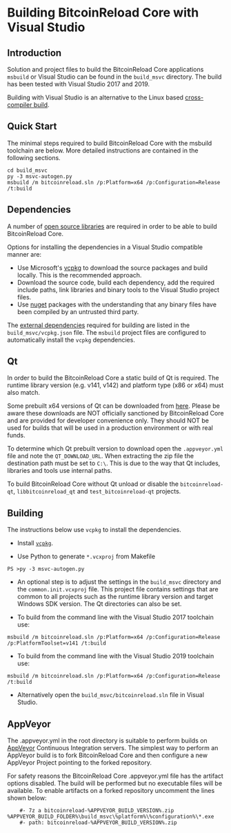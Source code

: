 Building BitcoinReload Core with Visual Studio
========================================

Introduction
---------------------
Solution and project files to build the BitcoinReload Core applications `msbuild` or Visual Studio can be found in the `build_msvc` directory. The build has been tested with Visual Studio 2017 and 2019.

Building with Visual Studio is an alternative to the Linux based [cross-compiler build](https://github.com/bitcoinreload/bitcoinreload/blob/master/doc/build-windows.md).

Quick Start
---------------------
The minimal steps required to build BitcoinReload Core with the msbuild toolchain are below. More detailed instructions are contained in the following sections.

```
cd build_msvc
py -3 msvc-autogen.py
msbuild /m bitcoinreload.sln /p:Platform=x64 /p:Configuration=Release /t:build
```

Dependencies
---------------------
A number of [open source libraries](https://github.com/bitcoinreload/bitcoinreload/blob/master/doc/dependencies.md) are required in order to be able to build BitcoinReload Core.

Options for installing the dependencies in a Visual Studio compatible manner are:

- Use Microsoft's [vcpkg](https://docs.microsoft.com/en-us/cpp/vcpkg) to download the source packages and build locally. This is the recommended approach.
- Download the source code, build each dependency, add the required include paths, link libraries and binary tools to the Visual Studio project files.
- Use [nuget](https://www.nuget.org/) packages with the understanding that any binary files have been compiled by an untrusted third party.

The [external dependencies](https://github.com/bitcoinreload/bitcoinreload/blob/master/doc/dependencies.md) required for building are listed in the `build_msvc/vcpkg.json` file. The `msbuild` project files are configured to automatically install the `vcpkg` dependencies.

Qt
---------------------
In order to build the BitcoinReload Core a static build of Qt is required. The runtime library version (e.g. v141, v142) and platform type (x86 or x64) must also match.

Some prebuilt x64 versions of Qt can be downloaded from [here](https://github.com/sipsorcery/qt_win_binary/releases). Please be aware these downloads are NOT officially sanctioned by BitcoinReload Core and are provided for developer convenience only. They should NOT be used for builds that will be used in a production environment or with real funds.

To determine which Qt prebuilt version to download open the `.appveyor.yml` file and note the `QT_DOWNLOAD_URL`. When extracting the zip file the destination path must be set to `C:\`. This is due to the way that Qt includes, libraries and tools use internal paths.

To build BitcoinReload Core without Qt unload or disable the `bitcoinreload-qt`, `libbitcoinreload_qt` and `test_bitcoinreload-qt` projects.

Building
---------------------
The instructions below use `vcpkg` to install the dependencies.

- Install [`vcpkg`](https://github.com/Microsoft/vcpkg).

- Use Python to generate `*.vcxproj` from Makefile

```
PS >py -3 msvc-autogen.py
```

- An optional step is to adjust the settings in the `build_msvc` directory and the `common.init.vcxproj` file. This project file contains settings that are common to all projects such as the runtime library version and target Windows SDK version. The Qt directories can also be set.

- To build from the command line with the Visual Studio 2017 toolchain use:

```
msbuild /m bitcoinreload.sln /p:Platform=x64 /p:Configuration=Release /p:PlatformToolset=v141 /t:build
```

- To build from the command line with the Visual Studio 2019 toolchain use:

```
msbuild /m bitcoinreload.sln /p:Platform=x64 /p:Configuration=Release /t:build
```

- Alternatively open the `build_msvc/bitcoinreload.sln` file in Visual Studio.

AppVeyor
---------------------
The .appveyor.yml in the root directory is suitable to perform builds on [AppVeyor](https://www.appveyor.com/) Continuous Integration servers. The simplest way to perform an AppVeyor build is to fork BitcoinReload Core and then configure a new AppVeyor Project pointing to the forked repository.

For safety reasons the BitcoinReload Core .appveyor.yml file has the artifact options disabled. The build will be performed but no executable files will be available. To enable artifacts on a forked repository uncomment the lines shown below:

```
    #- 7z a bitcoinreload-%APPVEYOR_BUILD_VERSION%.zip %APPVEYOR_BUILD_FOLDER%\build_msvc\%platform%\%configuration%\*.exe
    #- path: bitcoinreload-%APPVEYOR_BUILD_VERSION%.zip
```
